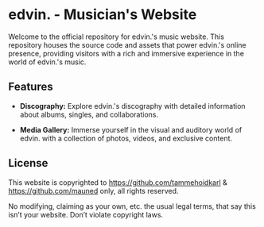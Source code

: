 # edvin. - Musician's Website

Welcome to the official repository for edvin.'s music website. This repository houses the source code and assets that power edvin.'s online presence, providing visitors with a rich and immersive experience in the world of edvin.'s music.


## Features

- **Discography:** Explore edvin.'s discography with detailed information about albums, singles, and collaborations.

- **Media Gallery:** Immerse yourself in the visual and auditory world of edvin. with a collection of photos, videos, and exclusive content.


## License

This website is copyrighted to https://github.com/tammehoidkarl & https://github.com/mauned only, all rights reserved.

No modifying, claiming as your own, etc. the usual legal terms, that say this isn’t your website. Don’t violate copyright laws.
